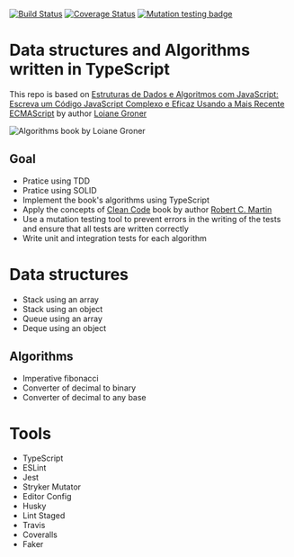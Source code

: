 [![Build Status](https://www.travis-ci.com/vinicius91carvalho/data-structures-and-algorithms.svg?branch=master)](https://www.travis-ci.com/vinicius91carvalho/data-structures-and-algorithms)
[![Coverage Status](https://coveralls.io/repos/github/vinicius91carvalho/data-structures-and-algorithms/badge.svg?branch=master)](https://coveralls.io/github/vinicius91carvalho/data-structures-and-algorithms?branch=master)
[![Mutation testing badge](https://img.shields.io/endpoint?style=flat&url=https%3A%2F%2Fbadge-api.stryker-mutator.io%2Fgithub.com%2Fvinicius91carvalho%2Fdata-structures-and-algorithms%2Fmaster)](https://dashboard.stryker-mutator.io/reports/github.com/vinicius91carvalho/data-structures-and-algorithms/master)
# Data structures and Algorithms written in TypeScript

This repo is based on [Estruturas de Dados e Algoritmos com JavaScript: Escreva um Código JavaScript Complexo e Eficaz Usando a Mais Recente ECMAScript](https://www.amazon.com.br/Estruturas-Dados-Algoritmos-Com-Javascript/dp/8575226932) by author [Loiane Groner](https://loiane.com)

![Algorithms book by Loiane Groner](https://images-na.ssl-images-amazon.com/images/I/41QGA9y1LZL._SX357_BO1,204,203,200_.jpg)

## Goal

* Pratice using TDD
* Pratice using SOLID
* Implement the book's algorithms using TypeScript
* Apply the concepts of [Clean Code](https://www.amazon.com/Clean-Code-Handbook-Software-Craftsmanship/dp/0132350882/ref=pd_sim_14_13?_encoding=UTF8&pd_rd_i=0132350882&pd_rd_r=c5fdf2b8-db24-11e8-8f8d-3f9a1c609712&pd_rd_w=NX6su&pd_rd_wg=Md4XU&pf_rd_i=desktop-dp-sims&pf_rd_m=ATVPDKIKX0DER&pf_rd_p=18bb0b78-4200-49b9-ac91-f141d61a1780&pf_rd_r=FW20HKV0BHRZNE9MEWZH&pf_rd_s=desktop-dp-sims&pf_rd_t=40701&psc=1&refRID=FW20HKV0BHRZNE9MEWZH) book by author [Robert C. Martin](https://blog.cleancoder.com)
* Use a mutation testing tool to prevent errors in the writing of the tests and ensure that all tests are written correctly
* Write unit and integration tests for each algorithm

# Data structures

* Stack using an array
* Stack using an object
* Queue using an array
* Deque using an object

## Algorithms

* Imperative fibonacci
* Converter of decimal to binary
* Converter of decimal to any base

# Tools

* TypeScript
* ESLint
* Jest
* Stryker Mutator
* Editor Config
* Husky
* Lint Staged
* Travis
* Coveralls
* Faker